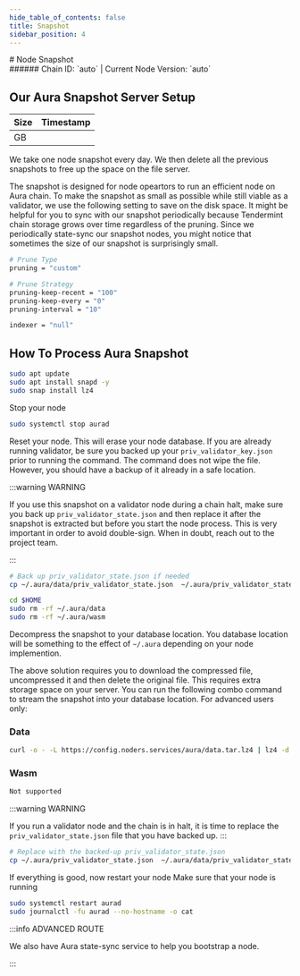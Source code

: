 ```yaml
---
hide_table_of_contents: false
title: Snapshot
sidebar_position: 4
---
```


<div class="h1-with-icon icon-aura">
# Node Snapshot
</div>
###### Chain ID: `auto` | Current Node Version: `auto`

## Our Aura Snapshot Server Setup

| Size   | Timestamp   |
|--------|-------------|
|  GB |  |


We take one node snapshot every day. We then delete all the previous snapshots to free up the space on the file server.

The snapshot is designed for node opeartors to run an efficient node on Aura chain. To make the snapshot as small as possible while still viable as a validator, we use the following setting to save on the disk space. It might be helpful for you to sync with our snapshot periodically because Tendermint chain storage grows over time regardless of the pruning. Since we periodically state-sync our snapshot nodes, you might notice that sometimes the size of our snapshot is surprisingly small.

```bash title="app.toml"
# Prune Type
pruning = "custom"

# Prune Strategy
pruning-keep-recent = "100"
pruning-keep-every = "0"
pruning-interval = "10"
```

```bash title="config.toml"
indexer = "null"
```

## How To Process Aura Snapshot
```bash
sudo apt update
sudo apt install snapd -y
sudo snap install lz4
```

Stop your node
```bash
sudo systemctl stop aurad
```
Reset your node. This will erase your node database. If you are already running validator, be sure you backed up your `priv_validator_key.json` prior to running the command. The command does not wipe the file. However, you should have a backup of it already in a safe location.

:::warning WARNING

If you use this snapshot on a validator node during a chain halt, make sure you back up `priv_validator_state.json` and then replace it after the snapshot is extracted but before you start the node process. This is very important in order to avoid double-sign. When in doubt, reach out to the project team.

:::

```bash
# Back up priv_validator_state.json if needed
cp ~/.aura/data/priv_validator_state.json  ~/.aura/priv_validator_state.json

cd $HOME
sudo rm -rf ~/.aura/data
sudo rm -rf ~/.aura/wasm
```

Decompress the snapshot to your database location. You database location will be something to the effect of `~/.aura` depending on your node implemention.

The above solution requires you to download the compressed file, uncompressed it and then delete the original file. This requires extra storage space on your server. You can run the following combo command to stream the snapshot into your database location. For advanced users only:
### Data
```bash
curl -o - -L https://config.noders.services/aura/data.tar.lz4 | lz4 -d | tar -x -C ~/.aura
```
### Wasm
```bash
Not supported
```

:::warning WARNING

If you run a validator node and the chain is in halt, it is time to replace the `priv_validator_state.json` file that you have backed up.
:::

```bash
# Replace with the backed-up priv_validator_state.json
cp ~/.aura/priv_validator_state.json  ~/.aura/data/priv_validator_state.json
```

If everything is good, now restart your node
Make sure that your node is running

```bash
sudo systemctl restart aurad
sudo journalctl -fu aurad --no-hostname -o cat
```

:::info ADVANCED ROUTE

We also have Aura state-sync service to help you bootstrap a node.

:::
